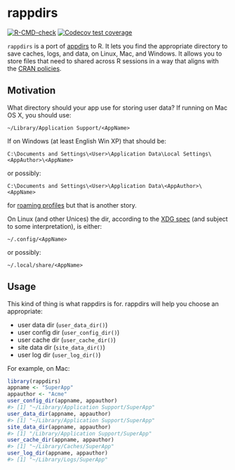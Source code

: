 
<!-- README.md is generated from README.Rmd. Please edit that file -->

# rappdirs

<!-- badges: start -->
[![R-CMD-check](https://github.com/r-lib/rappdirs/actions/workflows/R-CMD-check.yaml/badge.svg)](https://github.com/r-lib/rappdirs/actions/workflows/R-CMD-check.yaml)
[![Codecov test
coverage](https://codecov.io/gh/r-lib/rappdirs/branch/main/graph/badge.svg)](https://app.codecov.io/gh/r-lib/rappdirs?branch=main)
<!-- badges: end -->

`rappdirs` is a port of
[appdirs](https://github.com/ActiveState/appdirs) to R. It lets you find
the appropriate directory to save caches, logs, and data, on Linux, Mac,
and Windows. It allows you to store files that need to shared across R
sessions in a way that aligns with the [CRAN
policies](https://cran.r-project.org/web/packages/policies.html).

## Motivation

What directory should your app use for storing user data? If running on
Mac OS X, you should use:

    ~/Library/Application Support/<AppName>

If on Windows (at least English Win XP) that should be:

    C:\Documents and Settings\<User>\Application Data\Local Settings\<AppAuthor>\<AppName>

or possibly:

    C:\Documents and Settings\<User>\Application Data\<AppAuthor>\<AppName>

for [roaming
profiles](https://docs.microsoft.com/en-us/previous-versions/windows/it-pro/windows-vista/cc766489(v=ws.10))
but that is another story.

On Linux (and other Unices) the dir, according to the [XDG
spec](https://specifications.freedesktop.org/basedir-spec/basedir-spec-latest.html)
(and subject to some interpretation), is either:

    ~/.config/<AppName>     

or possibly:

    ~/.local/share/<AppName>

## Usage

This kind of thing is what rappdirs is for. rappdirs will help you
choose an appropriate:

-   user data dir (`user_data_dir()`)
-   user config dir (`user_config_dir()`)
-   user cache dir (`user_cache_dir()`)
-   site data dir (`site_data_dir()`)
-   user log dir (`user_log_dir()`)

For example, on Mac:

``` r
library(rappdirs)
appname <- "SuperApp"
appauthor <- "Acme"
user_config_dir(appname, appauthor)
#> [1] "~/Library/Application Support/SuperApp"
user_data_dir(appname, appauthor)
#> [1] "~/Library/Application Support/SuperApp"
site_data_dir(appname, appauthor)
#> [1] "/Library/Application Support/SuperApp"
user_cache_dir(appname, appauthor)
#> [1] "~/Library/Caches/SuperApp"
user_log_dir(appname, appauthor)
#> [1] "~/Library/Logs/SuperApp"
```
